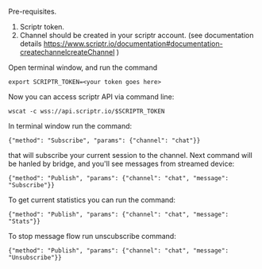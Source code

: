 Pre-requisites.

1. Scriptr token.
2. Channel should be created in your scriptr account. (see documentation details https://www.scriptr.io/documentation#documentation-createchannelcreateChannel )

Open terminal window, and run the command

```export SCRIPTR_TOKEN=<your token goes here>```

Now you can access scriptr API via command line:

```wscat -c wss://api.scriptr.io/$SCRIPTR_TOKEN```

In terminal window run the command:

```{"method": "Subscribe", "params": {"channel": "chat"}}```

that will subscribe your current session to the channel. Next command will be hanled by bridge, and you'll see messages from streamed device:

```{"method": "Publish", "params": {"channel": "chat", "message": "Subscribe"}}```

To get current statistics you can run the command:

```{"method": "Publish", "params": {"channel": "chat", "message": "Stats"}}```

To stop message flow run unscubscribe command:

```{"method": "Publish", "params": {"channel": "chat", "message": "Unsubscribe"}}```
